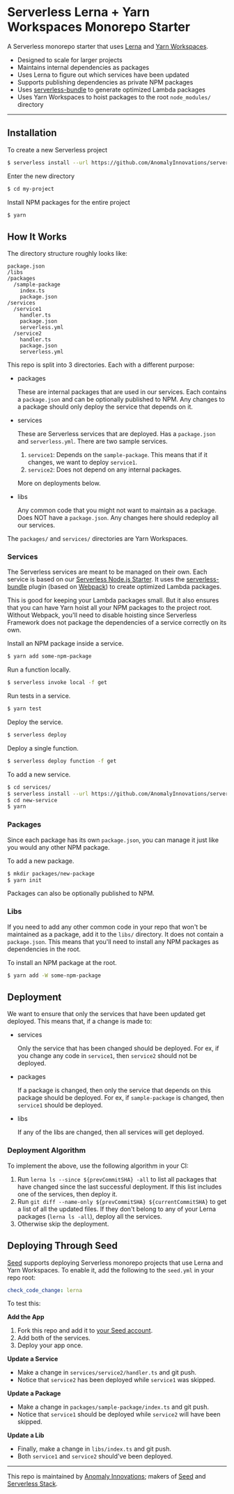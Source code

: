 # Serverless Lerna + Yarn Workspaces Monorepo Starter

A Serverless monorepo starter that uses [Lerna](https://lerna.js.org) and [Yarn Workspaces](https://classic.yarnpkg.com/en/docs/workspaces/).

- Designed to scale for larger projects
- Maintains internal dependencies as packages
- Uses Lerna to figure out which services have been updated 
- Supports publishing dependencies as private NPM packages
- Uses [serverless-bundle](https://github.com/AnomalyInnovations/serverless-bundle) to generate optimized Lambda packages
- Uses Yarn Workspaces to hoist packages to the root `node_modules/` directory

-----

## Installation

To create a new Serverless project

``` bash
$ serverless install --url https://github.com/AnomalyInnovations/serverless-lerna-yarn-starter --name my-project
```

Enter the new directory

``` bash
$ cd my-project
```

Install NPM packages for the entire project

``` bash
$ yarn
```

## How It Works

The directory structure roughly looks like:

```
package.json
/libs
/packages
  /sample-package
    index.ts
    package.json
/services
  /service1
    handler.ts
    package.json
    serverless.yml
  /service2
    handler.ts
    package.json
    serverless.yml
```

This repo is split into 3 directories. Each with a different purpose:

- packages

  These are internal packages that are used in our services. Each contains a `package.json` and can be optionally published to NPM. Any changes to a package should only deploy the service that depends on it.

- services

  These are Serverless services that are deployed. Has a `package.json` and `serverless.yml`. There are two sample services.

  1. `service1`: Depends on the `sample-package`. This means that if it changes, we want to deploy `service1`.
  2. `service2`: Does not depend on any internal packages.

  More on deployments below.

- libs

  Any common code that you might not want to maintain as a package. Does NOT have a `package.json`. Any changes here should redeploy all our services.

The `packages/` and `services/` directories are Yarn Workspaces.

### Services

The Serverless services are meant to be managed on their own. Each service is based on our [Serverless Node.js Starter](https://github.com/AnomalyInnovations/serverless-nodejs-starter). It uses the [serverless-bundle](https://github.com/AnomalyInnovations/serverless-bundle) plugin (based on [Webpack](https://webpack.js.org)) to create optimized Lambda packages.

This is good for keeping your Lambda packages small. But it also ensures that you can have Yarn hoist all your NPM packages to the project root. Without Webpack, you'll need to disable hoisting since Serverless Framework does not package the dependencies of a service correctly on its own.

Install an NPM package inside a service.

``` bash
$ yarn add some-npm-package
```

Run a function locally.

``` bash
$ serverless invoke local -f get
```

Run tests in a service.

``` bash
$ yarn test
```

Deploy the service.

``` bash
$ serverless deploy
```

Deploy a single function.

``` bash
$ serverless deploy function -f get
```

To add a new service.

``` bash
$ cd services/
$ serverless install --url https://github.com/AnomalyInnovations/serverless-nodejs-starter --name new-service
$ cd new-service
$ yarn
```

### Packages

Since each package has its own `package.json`, you can manage it just like you would any other NPM package.

To add a new package.

``` bash
$ mkdir packages/new-package
$ yarn init
```

Packages can also be optionally published to NPM.

### Libs

If you need to add any other common code in your repo that won't be maintained as a package, add it to the `libs/` directory. It does not contain a `package.json`. This means that you'll need to install any NPM packages as dependencies in the root.

To install an NPM package at the root.

``` bash
$ yarn add -W some-npm-package
```

## Deployment

We want to ensure that only the services that have been updated get deployed. This means that, if a change is made to:

- services

  Only the service that has been changed should be deployed. For ex, if you change any code in `service1`, then `service2` should not be deployed.

- packages

  If a package is changed, then only the service that depends on this package should be deployed. For ex, if `sample-package` is changed, then `service1` should be deployed.

- libs

  If any of the libs are changed, then all services will get deployed.

### Deployment Algorithm

To implement the above, use the following algorithm in your CI:

1. Run `lerna ls --since ${prevCommitSHA} -all` to list all packages that have changed since the last successful deployment. If this list includes one of the services, then deploy it.
2. Run `git diff --name-only ${prevCommitSHA} ${currentCommitSHA}` to get a list of all the updated files. If they don't belong to any of your Lerna packages (`lerna ls -all`), deploy all the services.
3. Otherwise skip the deployment.


## Deploying Through Seed

[Seed](https://seed.run) supports deploying Serverless monorepo projects that use Lerna and Yarn Workspaces. To enable it, add the following to the `seed.yml` in your repo root:

``` yaml
check_code_change: lerna
```

To test this:

**Add the App**

1. Fork this repo and add it to [your Seed account](https://console.seed.run).
2. Add both of the services.
3. Deploy your app once.

**Update a Service**

- Make a change in `services/service2/handler.ts` and git push.
- Notice that `service2` has been deployed while `service1` was skipped.

**Update a Package**

- Make a change in `packages/sample-package/index.ts` and git push.
- Notice that `service1` should be deployed while `service2` will have been skipped.

**Update a Lib**

- Finally, make a change in `libs/index.ts` and git push.
- Both `service1` and `service2` should've been deployed.

-------

This repo is maintained by [Anomaly Innovations](https://anoma.ly/); makers of [Seed](https://seed.run/) and [Serverless Stack](https://serverless-stack.com/).
